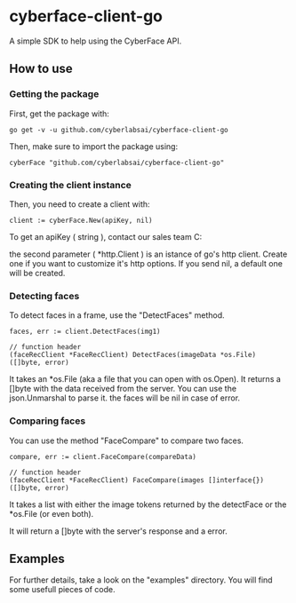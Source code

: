 # cyberface-client-go

A simple SDK to help using the CyberFace API.


## How to use

### Getting the package

First, get the package with:

```
go get -v -u github.com/cyberlabsai/cyberface-client-go
```

Then, make sure to import the package using:

```
cyberFace "github.com/cyberlabsai/cyberface-client-go"
```

### Creating the client instance

Then, you need to create a client with:

```
client := cyberFace.New(apiKey, nil)
```

To get an apiKey ( string ), contact our sales team C:

the second parameter ( *http.Client ) is an istance of go's http client. Create one if you want to customize it's http options. If you send nil, a default one will be created.

### Detecting faces

To detect faces in a frame, use the "DetectFaces" method.

```
faces, err := client.DetectFaces(img1)
```

```
// function header
(faceRecClient *FaceRecClient) DetectFaces(imageData *os.File) ([]byte, error)
```

It takes an *os.File (aka a file that you can open with os.Open). It returns a []byte with the data received from the server. You can use the json.Unmarshal to parse it. the faces will be nil in case of error.

### Comparing faces

You can use the method "FaceCompare" to compare two faces.

```
compare, err := client.FaceCompare(compareData)
```

```
// function header
(faceRecClient *FaceRecClient) FaceCompare(images []interface{}) ([]byte, error)
```

It takes a list with either the image tokens returned by the detectFace or the *os.File (or even both).

It will return a []byte with the server's response and a error.


## Examples

For further details, take a look on the "examples" directory. You will find some usefull pieces of code.